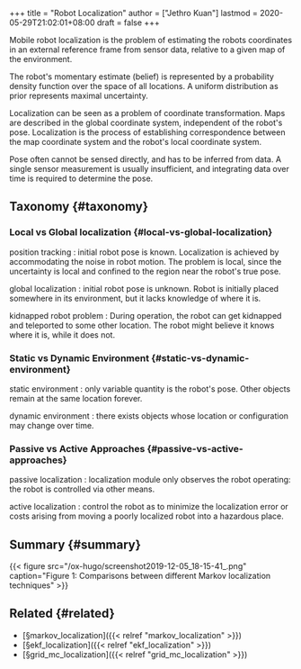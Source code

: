 +++
title = "Robot Localization"
author = ["Jethro Kuan"]
lastmod = 2020-05-29T21:02:01+08:00
draft = false
+++

Mobile robot localization is the problem of estimating the robots
coordinates in an external reference frame from sensor data, relative
to a given map of the environment.

The robot's momentary estimate (belief) is represented by a
probability density function over the space of all locations. A
uniform distribution as prior represents maximal uncertainty.

Localization can be seen as a problem of coordinate transformation.
Maps are described in the global coordinate system, independent of the
robot's pose. Localization is the process of establishing
correspondence between the map coordinate system and the robot's local
coordinate system.

Pose often cannot be sensed directly, and has to be inferred from
data. A single sensor measurement is usually insufficient, and
integrating data over time is required to determine the pose.

## Taxonomy {#taxonomy}

### Local vs Global localization {#local-vs-global-localization}

position tracking
: initial robot pose is known. Localization is
achieved by accommodating the noise in robot motion. The problem is
local, since the uncertainty is local and confined to the region
near the robot's true pose.

global localization
: initial robot pose is unknown. Robot is
initially placed somewhere in its environment, but it lacks
knowledge of where it is.

kidnapped robot problem
: During operation, the robot can get
kidnapped and teleported to some other location. The robot might
believe it knows where it is, while it does not.

### Static vs Dynamic Environment {#static-vs-dynamic-environment}

static environment
: only variable quantity is the robot's pose.
Other objects remain at the same location forever.

dynamic environment
: there exists objects whose location or
configuration may change over time.

### Passive vs Active Approaches {#passive-vs-active-approaches}

passive localization
: localization module only observes the robot
operating: the robot is controlled via other means.

active localization
: control the robot as to minimize the
localization error or costs arising from moving a poorly localized
robot into a hazardous place.

## Summary {#summary}

{{< figure src="/ox-hugo/screenshot2019-12-05_18-15-41_.png" caption="Figure 1: Comparisons between different Markov localization techniques" >}}

## Related {#related}

- [§markov\_localization]({{< relref "markov_localization" >}})
- [§ekf\_localization]({{< relref "ekf_localization" >}})
- [§grid\_mc\_localization]({{< relref "grid_mc_localization" >}})
